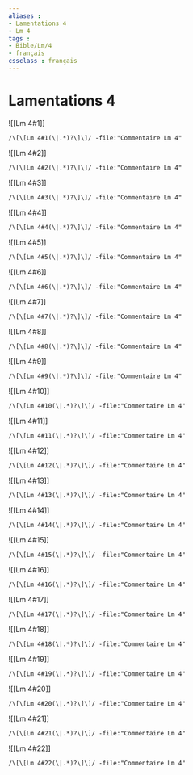 ```yaml
---
aliases : 
- Lamentations 4
- Lm 4
tags : 
- Bible/Lm/4
- français
cssclass : français
---
```


# Lamentations 4

![[Lm 4#1]]

```query
/\[\[Lm 4#1(\|.*)?\]\]/ -file:"Commentaire Lm 4"
```

![[Lm 4#2]]

```query
/\[\[Lm 4#2(\|.*)?\]\]/ -file:"Commentaire Lm 4"
```

![[Lm 4#3]]

```query
/\[\[Lm 4#3(\|.*)?\]\]/ -file:"Commentaire Lm 4"
```

![[Lm 4#4]]

```query
/\[\[Lm 4#4(\|.*)?\]\]/ -file:"Commentaire Lm 4"
```

![[Lm 4#5]]

```query
/\[\[Lm 4#5(\|.*)?\]\]/ -file:"Commentaire Lm 4"
```

![[Lm 4#6]]

```query
/\[\[Lm 4#6(\|.*)?\]\]/ -file:"Commentaire Lm 4"
```

![[Lm 4#7]]

```query
/\[\[Lm 4#7(\|.*)?\]\]/ -file:"Commentaire Lm 4"
```

![[Lm 4#8]]

```query
/\[\[Lm 4#8(\|.*)?\]\]/ -file:"Commentaire Lm 4"
```

![[Lm 4#9]]

```query
/\[\[Lm 4#9(\|.*)?\]\]/ -file:"Commentaire Lm 4"
```

![[Lm 4#10]]

```query
/\[\[Lm 4#10(\|.*)?\]\]/ -file:"Commentaire Lm 4"
```

![[Lm 4#11]]

```query
/\[\[Lm 4#11(\|.*)?\]\]/ -file:"Commentaire Lm 4"
```

![[Lm 4#12]]

```query
/\[\[Lm 4#12(\|.*)?\]\]/ -file:"Commentaire Lm 4"
```

![[Lm 4#13]]

```query
/\[\[Lm 4#13(\|.*)?\]\]/ -file:"Commentaire Lm 4"
```

![[Lm 4#14]]

```query
/\[\[Lm 4#14(\|.*)?\]\]/ -file:"Commentaire Lm 4"
```

![[Lm 4#15]]

```query
/\[\[Lm 4#15(\|.*)?\]\]/ -file:"Commentaire Lm 4"
```

![[Lm 4#16]]

```query
/\[\[Lm 4#16(\|.*)?\]\]/ -file:"Commentaire Lm 4"
```

![[Lm 4#17]]

```query
/\[\[Lm 4#17(\|.*)?\]\]/ -file:"Commentaire Lm 4"
```

![[Lm 4#18]]

```query
/\[\[Lm 4#18(\|.*)?\]\]/ -file:"Commentaire Lm 4"
```

![[Lm 4#19]]

```query
/\[\[Lm 4#19(\|.*)?\]\]/ -file:"Commentaire Lm 4"
```

![[Lm 4#20]]

```query
/\[\[Lm 4#20(\|.*)?\]\]/ -file:"Commentaire Lm 4"
```

![[Lm 4#21]]

```query
/\[\[Lm 4#21(\|.*)?\]\]/ -file:"Commentaire Lm 4"
```

![[Lm 4#22]]

```query
/\[\[Lm 4#22(\|.*)?\]\]/ -file:"Commentaire Lm 4"
```

